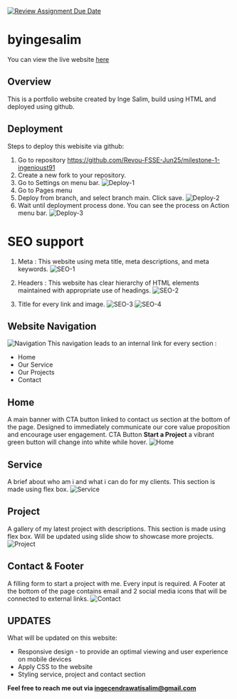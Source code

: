 [![Review Assignment Due Date](https://classroom.github.com/assets/deadline-readme-button-22041afd0340ce965d47ae6ef1cefeee28c7c493a6346c4f15d667ab976d596c.svg)](https://classroom.github.com/a/akoVEwkh)
# byingesalim
You can view the live website [here](https://revou-fsse-jun25.github.io/milestone-1-ingenioust91/)

## Overview
This is a portfolio website created by Inge Salim, build using HTML and deployed using github.

## Deployment
Steps to deploy this webisite via github:
1. Go to repository https://github.com/Revou-FSSE-Jun25/milestone-1-ingenioust91
2. Create a new fork to your repository.
3. Go to Settings on menu bar.
![Deploy-1](https://i.imgur.com/8bjFOAM.jpeg)
4. Go to Pages menu
5. Deploy from branch, and select branch main. Click save.
![Deploy-2](https://i.imgur.com/moLYGEY.jpeg)
6. Wait until deployment process done. You can see the process on Action menu bar.
![Deploy-3](https://i.imgur.com/KBzNj6B.jpeg)

# SEO support
1. Meta :
This website using meta title, meta descriptions, and meta keywords.
![SEO-1](https://i.imgur.com/P21lDh0.jpeg)

2. Headers : 
This website has clear hierarchy of HTML elements maintained with appropriate use of headings.
![SEO-2](https://i.imgur.com/puMyoVY.jpeg)

3. Title for every link and image.
![SEO-3](https://i.imgur.com/NoT5LJ6.jpeg) ![SEO-4](https://i.imgur.com/EFhyyWr.jpeg)

## Website Navigation
![Navigation](https://i.imgur.com/LgK9eGX.jpeg)
This navigation leads to an internal link for every section :
* Home
* Our Service
* Our Projects
* Contact

## Home
A main banner with CTA button linked to contact us section at the bottom of the page.
Designed to immediately communicate our core value proposition and encourage user engagement.
CTA Button **Start a Project** a vibrant green button will change into white while hover.
![Home](https://i.imgur.com/uQYV45A.jpeg)

## Service
A brief about who am i and what i can do for my clients. This section is made using flex box.
![Service](https://i.imgur.com/duVpfUX.jpeg)

## Project
A gallery of my latest project with descriptions. This section is made using flex box. Will be updated using slide show to showcase more projects.
![Project](https://i.imgur.com/uGNBH6q.jpeg)

## Contact & Footer
A filling form to start a project with me. Every input is required.
A Footer at the bottom of the page contains email and 2 social media icons that will be connected to external links.
![Contact](https://i.imgur.com/4eMTJON.jpeg)

## UPDATES
What will be updated on this website:
* Responsive design - to provide an optimal viewing and user experience on mobile devices
* Apply CSS to the website
* Styling service, project and contact section

**Feel free to reach me out via ingecendrawatisalim@gmail.com**